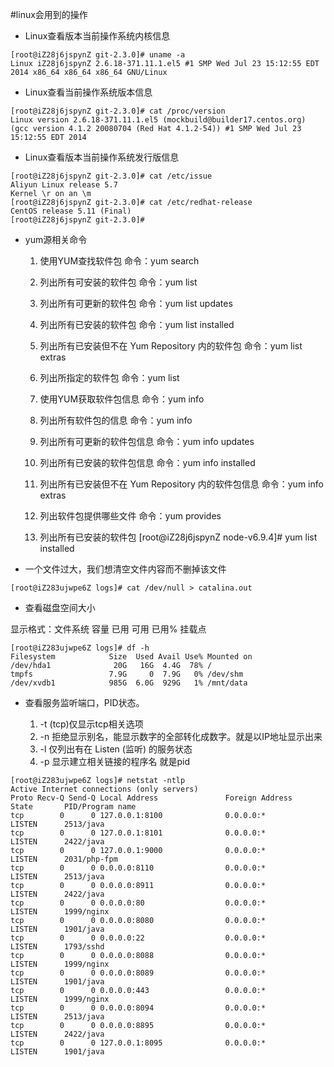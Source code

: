 #linux会用到的操作
* Linux查看版本当前操作系统内核信息

```shell
[root@iZ28j6jspynZ git-2.3.0]# uname -a
Linux iZ28j6jspynZ 2.6.18-371.11.1.el5 #1 SMP Wed Jul 23 15:12:55 EDT 2014 x86_64 x86_64 x86_64 GNU/Linux
```

* Linux查看当前操作系统版本信息

```shell
[root@iZ28j6jspynZ git-2.3.0]# cat /proc/version
Linux version 2.6.18-371.11.1.el5 (mockbuild@builder17.centos.org) (gcc version 4.1.2 20080704 (Red Hat 4.1.2-54)) #1 SMP Wed Jul 23 15:12:55 EDT 2014
```

* Linux查看版本当前操作系统发行版信息

```shell
[root@iZ28j6jspynZ git-2.3.0]# cat /etc/issue
Aliyun Linux release 5.7
Kernel \r on an \m
[root@iZ28j6jspynZ git-2.3.0]# cat /etc/redhat-release
CentOS release 5.11 (Final)
[root@iZ28j6jspynZ git-2.3.0]# 
```

* yum源相关命令
	1. 使用YUM查找软件包
	命令：yum search 

	2. 列出所有可安装的软件包 
	命令：yum list 

	3. 列出所有可更新的软件包 
	命令：yum list updates 

	4. 列出所有已安装的软件包 
	命令：yum list installed
 
	5. 列出所有已安装但不在 Yum Repository 内的软件包 
	命令：yum list extras
 
	6. 列出所指定的软件包 
	命令：yum list
 
	7. 使用YUM获取软件包信息 
	命令：yum info
 
	8. 列出所有软件包的信息 
	命令：yum info
 
	9. 列出所有可更新的软件包信息 
	命令：yum info updates
 
	10. 列出所有已安装的软件包信息 
	命令：yum info installed
 
	11. 列出所有已安装但不在 Yum Repository 内的软件包信息 
	命令：yum info extras
 
	12. 列出软件包提供哪些文件 
	命令：yum provides
	13. 列出所有已安装的软件包
	[root@iZ28j6jspynZ node-v6.9.4]# yum list installed

* 一个文件过大，我们想清空文件内容而不删掉该文件

```shell
[root@iZ283ujwpe6Z logs]# cat /dev/null > catalina.out
```

* 查看磁盘空间大小

显示格式：文件系统 容量 已用 可用 已用% 挂载点
```shell
[root@iZ283ujwpe6Z logs]# df -h
Filesystem            Size  Used Avail Use% Mounted on
/dev/hda1              20G   16G  4.4G  78% /
tmpfs                 7.9G     0  7.9G   0% /dev/shm
/dev/xvdb1            985G  6.0G  929G   1% /mnt/data
```

* 查看服务监听端口，PID状态。

	1. -t (tcp)仅显示tcp相关选项
	2. -n 拒绝显示别名，能显示数字的全部转化成数字。就是以IP地址显示出来
	3. -l 仅列出有在 Listen (监听) 的服务状态
	4. -p 显示建立相关链接的程序名  就是pid

```shell
[root@iZ283ujwpe6Z logs]# netstat -ntlp
Active Internet connections (only servers)
Proto Recv-Q Send-Q Local Address               Foreign Address             State       PID/Program name   
tcp        0      0 127.0.0.1:8100              0.0.0.0:*                   LISTEN      2513/java           
tcp        0      0 127.0.0.1:8101              0.0.0.0:*                   LISTEN      2422/java           
tcp        0      0 127.0.0.1:9000              0.0.0.0:*                   LISTEN      2031/php-fpm        
tcp        0      0 0.0.0.0:8110                0.0.0.0:*                   LISTEN      2513/java           
tcp        0      0 0.0.0.0:8911                0.0.0.0:*                   LISTEN      2422/java           
tcp        0      0 0.0.0.0:80                  0.0.0.0:*                   LISTEN      1999/nginx          
tcp        0      0 0.0.0.0:8080                0.0.0.0:*                   LISTEN      1901/java           
tcp        0      0 0.0.0.0:22                  0.0.0.0:*                   LISTEN      1793/sshd           
tcp        0      0 0.0.0.0:8088                0.0.0.0:*                   LISTEN      1999/nginx          
tcp        0      0 0.0.0.0:8089                0.0.0.0:*                   LISTEN      1901/java           
tcp        0      0 0.0.0.0:443                 0.0.0.0:*                   LISTEN      1999/nginx          
tcp        0      0 0.0.0.0:8094                0.0.0.0:*                   LISTEN      2513/java           
tcp        0      0 0.0.0.0:8895                0.0.0.0:*                   LISTEN      2422/java           
tcp        0      0 127.0.0.1:8095              0.0.0.0:*                   LISTEN      1901/java
```
